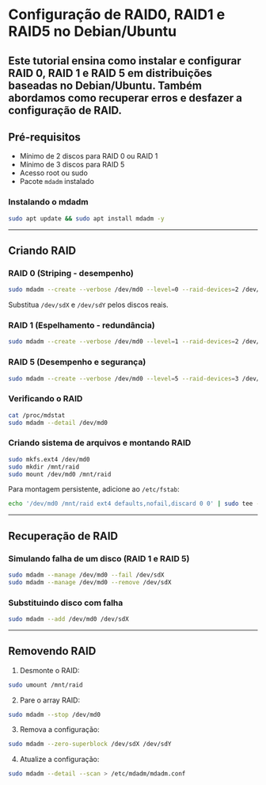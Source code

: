 # Configuração de RAID0, RAID1 e RAID5 no Debian/Ubuntu

Este tutorial ensina como instalar e configurar RAID 0, RAID 1 e RAID 5 em distribuições baseadas no Debian/Ubuntu. Também abordamos como recuperar erros e desfazer a configuração de RAID.
---

## Pré-requisitos

- Mínimo de 2 discos para RAID 0 ou RAID 1
- Mínimo de 3 discos para RAID 5
- Acesso root ou sudo
- Pacote `mdadm` instalado

### Instalando o mdadm
```bash
sudo apt update && sudo apt install mdadm -y
```

---
## Criando RAID

### RAID 0 (Striping - desempenho)
```bash
sudo mdadm --create --verbose /dev/md0 --level=0 --raid-devices=2 /dev/sdX /dev/sdY
```
Substitua `/dev/sdX` e `/dev/sdY` pelos discos reais.

### RAID 1 (Espelhamento - redundância)
```bash
sudo mdadm --create --verbose /dev/md0 --level=1 --raid-devices=2 /dev/sdX /dev/sdY
```

### RAID 5 (Desempenho e segurança)
```bash
sudo mdadm --create --verbose /dev/md0 --level=5 --raid-devices=3 /dev/sdX /dev/sdY /dev/sdZ
```

### Verificando o RAID
```bash
cat /proc/mdstat
sudo mdadm --detail /dev/md0
```

### Criando sistema de arquivos e montando RAID
```bash
sudo mkfs.ext4 /dev/md0
sudo mkdir /mnt/raid
sudo mount /dev/md0 /mnt/raid
```

Para montagem persistente, adicione ao `/etc/fstab`:
```bash
echo '/dev/md0 /mnt/raid ext4 defaults,nofail,discard 0 0' | sudo tee -a /etc/fstab
```

---
## Recuperação de RAID

### Simulando falha de um disco (RAID 1 e RAID 5)
```bash
sudo mdadm --manage /dev/md0 --fail /dev/sdX
sudo mdadm --manage /dev/md0 --remove /dev/sdX
```

### Substituindo disco com falha
```bash
sudo mdadm --add /dev/md0 /dev/sdX
```

---
## Removendo RAID

1. Desmonte o RAID:
```bash
sudo umount /mnt/raid
```
2. Pare o array RAID:
```bash
sudo mdadm --stop /dev/md0
```
3. Remova a configuração:
```bash
sudo mdadm --zero-superblock /dev/sdX /dev/sdY
```
4. Atualize a configuração:
```bash
sudo mdadm --detail --scan > /etc/mdadm/mdadm.conf
```
